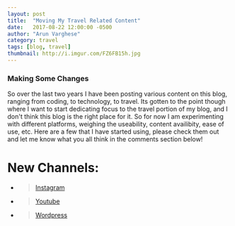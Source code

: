 ```yaml
---
layout: post
title:  "Moving My Travel Related Content"
date:   2017-08-22 12:00:00 -0500
author: "Arun Varghese"
category: travel
tags: [blog, travel]
thumbnail: http://i.imgur.com/FZ6FB15h.jpg 
---
```


### Making Some Changes

So over the last two years I have been posting various content on this blog, ranging from coding, to technology, to travel. Its gotten to the point though where I want to start dedicating focus to the travel portion of my blog, and I don't think this blog is the right place for it. So for now I am experimenting with different platforms, weighing the useability, content availibity, ease of use, etc. Here are a few that I have started using, please check them out and let me know what you all think in the comments section below!


# New Channels:
+ >[Instagram](https://www.instagram.com/var_arun/)  
+ >[Youtube](https://www.youtube.com/c/vararun)  
+ >[Wordpress](https://chasingshwetha.com/)  